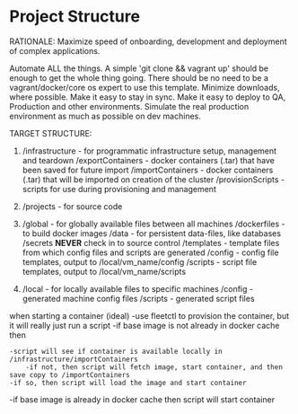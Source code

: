 Project Structure
=================
RATIONALE:
Maximize speed of onboarding, development and deployment of complex applications.

Automate ALL the things.  A simple 'git clone && vagrant up' should be enough to get the whole thing going.  There should be no need to be a vagrant/docker/core os expert to use this template.  Minimize downloads, where possible.  Make it easy to stay in sync.  Make it easy to deploy to QA, Production and other environments.  Simulate the real production environment as much as possible on dev machines.

TARGET STRUCTURE:
1. /infrastructure - for programmatic infrastructure setup, management and teardown
        /exportContainers - docker containers (.tar) that have been saved for future import
        /importContainers - docker containers (.tar) that will be imported on creation of the cluster
        /provisionScripts - scripts for use during provisioning and management

2. /projects - for source code

3. /global - for globally available files between all machines
        /dockerfiles - to build docker images
        /data - for persistent data-files, like databases
        /secrets **NEVER** check in to source control
        /templates - template files from which config files and scripts are generated
            /config - config file templates, output to /local/vm_name/config
            /scripts - script file templates, output to /local/vm_name/scripts

4. /local - for locally available files to specific machines
        /config - generated machine config files
        /scripts - generated script files

when starting a container (ideal)
-use fleetctl to provision the container, but it will really just run a script
-if base image is not already in docker cache then

    -script will see if container is available locally in /infrastructure/importContainers
        -if not, then script will fetch image, start container, and then save copy to /importContainers
    -if so, then script will load the image and start container

-if base image is already in docker cache then script will start container
